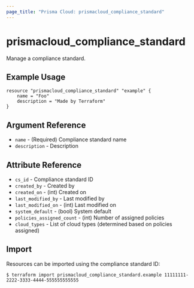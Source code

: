 ```yaml
---
page_title: "Prisma Cloud: prismacloud_compliance_standard"
---
```


# prismacloud_compliance_standard

Manage a compliance standard.

## Example Usage

```hcl
resource "prismacloud_compliance_standard" "example" {
    name = "Foo"
    description = "Made by Terraform"
}
```

## Argument Reference

* `name` - (Required) Compliance standard name
* `description` - Description

## Attribute Reference

* `cs_id` - Compliance standard ID
* `created_by` - Created by
* `created_on` - (int) Created on
* `last_modified_by` - Last modified by
* `last_modified_on` - (int) Last modified on
* `system_default` - (bool) System default
* `policies_assigned_count` - (int) Number of assigned policies
* `cloud_types` - List of cloud types (determined based on policies assigned)

## Import

Resources can be imported using the compliance standard ID:

```
$ terraform import prismacloud_compliance_standard.example 11111111-2222-3333-4444-555555555555
```
